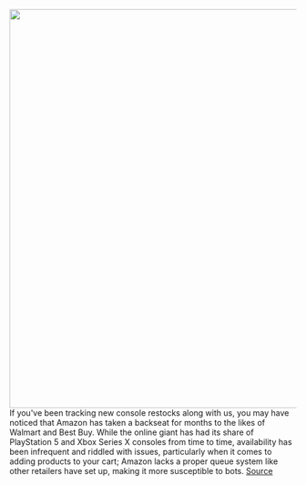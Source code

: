 <img src='https://cdn.vox-cdn.com/thumbor/2Y72M9pl5gAwmxYB26qOevg-kyc=/0x0:2040x1360/1200x800/filters:focal(857x517:1183x843)/cdn.vox-cdn.com/uploads/chorus_image/image/70685481/vpavic_4278_20201030_0234.0.jpg' width='700px' /><br/>
If you've been tracking new console restocks along with us, you may have noticed that Amazon has taken a backseat for months to the likes of Walmart and Best Buy. While the online giant has had its share of PlayStation 5 and Xbox Series X consoles from time to time, availability has been infrequent and riddled with issues, particularly when it comes to adding products to your cart; Amazon lacks a proper queue system like other retailers have set up, making it more susceptible to bots.
<a href='https://www.theverge.com/2022/3/29/23001255/sony-playstation-5-ps5-digital-edition-amazon-prime-console-restock-availability-price-check'> Source <a/>